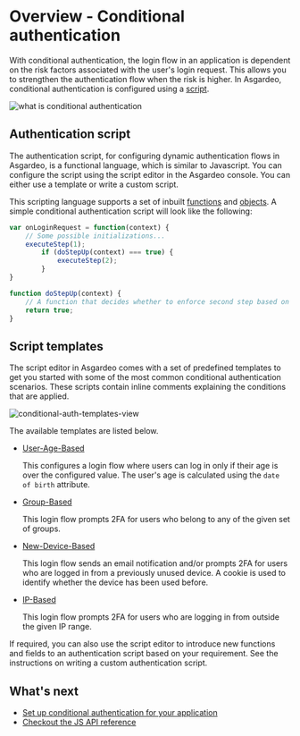 # Overview - Conditional authentication

With conditional authentication, the login flow in an application is dependent on the risk factors associated with the user's login request.
This allows you to strengthen the authentication flow when the risk is higher. In Asgardeo, conditional authentication is configured using a [script](#authentication-script).

<img class="borderless-img" :src="$withBase('/assets/img/guides/conditional-auth/conditional-auth-intro.png')" alt="what is conditional authentication">

## Authentication script

The authentication script, for configuring dynamic authentication flows in Asgardeo, is a functional language, which is similar to Javascript. You can configure the script using the script editor in the Asgardeo console. You can either use a template or write a custom script.

This scripting language supports a set of inbuilt [functions](./api-reference#utility-functions) and [objects](./api-reference#object-reference). A simple conditional authentication script will look like the following:

```js
var onLoginRequest = function(context) {
    // Some possible initializations...
    executeStep(1);
        if (doStepUp(context) === true) { 
            executeStep(2);
        }
}

function doStepUp(context) {
    // A function that decides whether to enforce second step based on the request context.
    return true;
}
```

## Script templates

The script editor in Asgardeo comes with a set of predefined templates to get you started with some of the most common conditional authentication scenarios. These scripts contain inline comments explaining the conditions that are applied.

<img :src="$withBase('/assets/img/guides/conditional-auth/conditional-auth-templates.png')" alt="conditional-auth-templates-view"><br>

<!--
You can define scripts that can consider the following evaluation criteria:

- User attributes
- User behavior
- Authentication Request Attributes
- Application attributes

You can define dynamic authentication flows that can perform actions similar to the following:

- Control the authentication step selection
- Change user attributes
- Send email notifications
- Redirect users to an error page etc. 

We will discuss the scenario that the template covers, the prerequisites, the
required parameters, the default authentication steps, and how you can try out the behavior of this template.
-->

The available templates are listed below.

* [User-Age-Based](./user-age-based-template/)

  This configures a login flow where users can log in only if their age is over the configured value. The user's age is calculated using the
  `date of birth` attribute.

* [Group-Based](./group-based-template/)

  This login flow prompts 2FA for users who belong to any of the given set of groups.

* [New-Device-Based](./new-device-based-template/)

  This login flow sends an email notification and/or prompts 2FA for users who are logged in from a previously unused device. A cookie is used to identify whether the device has been used before.

* [IP-Based](./ip-based-template/)

  This login flow prompts 2FA for users who are logging in from outside the given IP range.

If required, you can also use the script editor to introduce new functions and fields to an authentication script based on your requirement. See the instructions on <a :href="$withBase('/guides/conditional-auth/write-your-first-script/')">writing a custom authentication script</a>. 

## What's next
* [Set up conditional authentication for your application](./configure-conditional-auth)
* [Checkout the JS API reference](./api-reference)